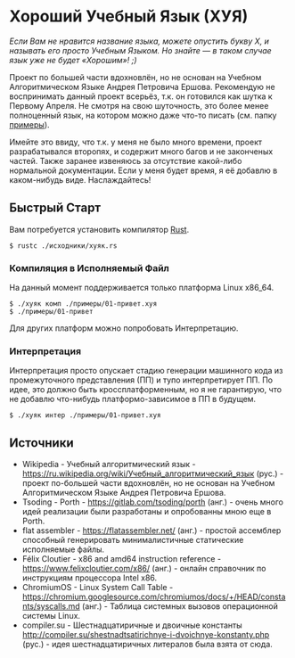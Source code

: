 # Хороший Учебный Язык (ХУЯ)

*Если Вам не нравится название языка, можете опустить букву Х, и называть его просто Учебным Языком. Но знайте — в таком случае язык уже не будет «Хорошим»! ;)*

Проект по большей части вдохновлён, но не основан на Учебном Алгоритмическом Языке Андрея Петровича Ершова. Рекомендую не воспринимать данный проект всерьёз, т.к. он готовился как шутка к Первому Апреля. Не смотря на свою шуточность, это более менее полноценный язык, на котором можно даже что-то писать (см. папку [примеры](./примеры/)).

Имейте это ввиду, что т.к. у меня не было много времени, проект разрабатывался второпях, и содержит много багов и не законченых частей. Также заранее извеняюсь за отсутствие какой-либо нормальной документации. Если у меня будет время, я её добавлю в каком-нибудь виде. Наслаждайтесь!

## Быстрый Старт

Вам потребуется установить компилятор [Rust](https://www.rust-lang.org/).

```console
$ rustc ./исходники/хуяк.rs
```

### Компиляция в Исполняемый Файл

На данный момент поддерживается только платформа Linux x86_64.

```console
$ ./хуяк комп ./примеры/01-привет.хуя
$ ./примеры/01-привет
```

Для других платформ можно попробовать Интерпретацию.

### Интерпретация

Интерпретация просто опускает стадию генерации машинного кода из промежуточного представления (ПП) и тупо интерпретирует ПП. По идее, это должно быть кроссплатформенным, но я не гарантирую, что не добавлю что-нибудь платформо-зависимое в ПП в будущем.

```console
$ ./хуяк интер ./примеры/01-привет.хуя
```

## Источники

- Wikipedia - Учебный алгоритмический язык - https://ru.wikipedia.org/wiki/Учебный_алгоритмический_язык (рус.) - проект по-большей части вдохновлён, но не основан на Учебном Алгоритмическом Языке Андрея Петровича Ершова.
- Tsoding - Porth - https://gitlab.com/tsoding/porth (анг.) - очень много идей реализации были разработаны и опробованны мною еще в Porth.
- flat assembler - https://flatassembler.net/ (анг.) - простой ассемблер способный генерировать минималистичные статические исполняемые файлы.
- Félix Cloutier - x86 and amd64 instruction reference - https://www.felixcloutier.com/x86/ (анг.) - онлайн справочник по инструкциям процессора Intel x86.
- ChromiumOS - Linux System Call Table - https://chromium.googlesource.com/chromiumos/docs/+/HEAD/constants/syscalls.md (анг.) - Таблица системных вызовов операционной системы Linux.
- compiler.su - Шестнадцатиричные и двоичные константы http://compiler.su/shestnadtsatirichnye-i-dvoichnye-konstanty.php (рус.) - идея шестнадцатиричных литералов была взята от сюда.
